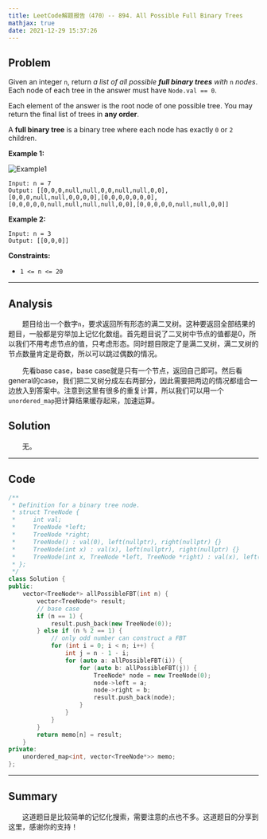 ```yaml
---
title: LeetCode解题报告（470）-- 894. All Possible Full Binary Trees
mathjax: true
date: 2021-12-29 15:37:26
---
```


## Problem

Given an integer `n`, return *a list of all possible **full binary trees** with* `n` *nodes*. Each node of each tree in the answer must have `Node.val == 0`.

Each element of the answer is the root node of one possible tree. You may return the final list of trees in **any order**.

A **full binary tree** is a binary tree where each node has exactly `0` or `2` children.

<!-- more -->

**Example 1:**

![Example1](https://s3-lc-upload.s3.amazonaws.com/uploads/2018/08/22/fivetrees.png)

```
Input: n = 7
Output: [[0,0,0,null,null,0,0,null,null,0,0],[0,0,0,null,null,0,0,0,0],[0,0,0,0,0,0,0],[0,0,0,0,0,null,null,null,null,0,0],[0,0,0,0,0,null,null,0,0]]
```

**Example 2:**

```
Input: n = 3
Output: [[0,0,0]]
```



**Constraints:**

- `1 <= n <= 20`

---

## Analysis

&emsp;&emsp;题目给出一个数字`n`，要求返回所有形态的满二叉树。这种要返回全部结果的题目，一般都是穷举加上记忆化数组。首先题目说了二叉树中节点的值都是0，所以我们不用考虑节点的值，只考虑形态。同时题目限定了是满二叉树，满二叉树的节点数量肯定是奇数，所以可以跳过偶数的情况。

&emsp;&emsp;先看base case，base case就是只有一个节点，返回自己即可。然后看general的case，我们把二叉树分成左右两部分，因此需要把两边的情况都组合一边放入到答案中。注意到这里有很多的重复计算，所以我们可以用一个`unordered_map`把计算结果缓存起来，加速运算。

## Solution

&emsp;&emsp;无。

------

## Code

```c++
/**
 * Definition for a binary tree node.
 * struct TreeNode {
 *     int val;
 *     TreeNode *left;
 *     TreeNode *right;
 *     TreeNode() : val(0), left(nullptr), right(nullptr) {}
 *     TreeNode(int x) : val(x), left(nullptr), right(nullptr) {}
 *     TreeNode(int x, TreeNode *left, TreeNode *right) : val(x), left(left), right(right) {}
 * };
 */
class Solution {
public:
    vector<TreeNode*> allPossibleFBT(int n) {
        vector<TreeNode*> result;
        // base case
        if (n == 1) {
            result.push_back(new TreeNode(0));
        } else if (n % 2 == 1) {
            // only odd number can construct a FBT
            for (int i = 0; i < n; i++) {
                int j = n - 1 - i;
                for (auto a: allPossibleFBT(i)) {
                    for (auto b: allPossibleFBT(j)) {
                        TreeNode* node = new TreeNode(0);
                        node->left = a;
                        node->right = b;
                        result.push_back(node);
                    }
                }
            }
        }
        return memo[n] = result;
    }
private:
    unordered_map<int, vector<TreeNode*>> memo;
};
```

------

## Summary

&emsp;&emsp;这道题目是比较简单的记忆化搜索，需要注意的点也不多。这道题目的分享到这里，感谢你的支持！
